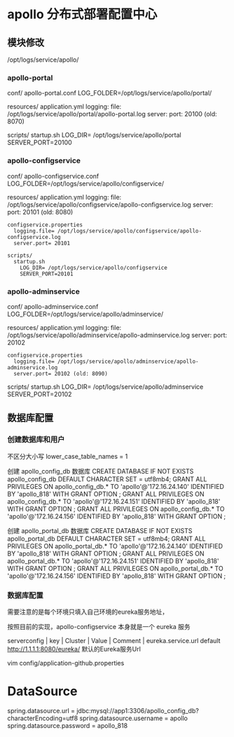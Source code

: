 # apollo 分布式部署配置中心


## 模块修改

/opt/logs/service/apollo/

### apollo-portal
  conf/
    apollo-portal.conf
      LOG_FOLDER=/opt/logs/service/apollo/portal/

  resources/
    application.yml
      logging:
        file: /opt/logs/service/apollo/portal/apollo-portal.log
      server:
        port: 20100 (old: 8070)

  scripts/
    startup.sh
      LOG_DIR= /opt/logs/service/apollo/portal
      SERVER_PORT=20100


### apollo-configservice
  conf/
    apollo-configservice.conf
      LOG_FOLDER=/opt/logs/service/apollo/configservice/

  resources/
    application.yml
      logging:
        file: /opt/logs/service/apollo/configservice/apollo-configservice.log
      server:
        port: 20101 (old: 8080)

    configservice.properties
      logging.file= /opt/logs/service/apollo/configservice/apollo-configservice.log
      server.port= 20101

    scripts/
      startup.sh
        LOG_DIR= /opt/logs/service/apollo/configservice
        SERVER_PORT=20101


### apollo-adminservice
  conf/
    apollo-adminservice.conf
      LOG_FOLDER=/opt/logs/service/apollo/adminservice/

  resources/
    application.yml
      logging:
        file: /opt/logs/service/apollo/adminservice/apollo-adminservice.log
      server:
        port: 20102

    configservice.properties
      logging.file= /opt/logs/service/apollo/adminservice/apollo-adminservice.log
      server.port= 20102 (old: 8090)

  scripts/
    startup.sh
      LOG_DIR= /opt/logs/service/apollo/adminservice
      SERVER_PORT=20102


## 数据库配置

### 创建数据库和用户
不区分大小写 lower_case_table_names                 = 1


创建 apollo_config_db 数据库
CREATE DATABASE IF NOT EXISTS apollo_config_db DEFAULT CHARACTER SET = utf8mb4;
GRANT ALL PRIVILEGES ON  apollo_config_db.* TO  'apollo'@'172.16.24.140' IDENTIFIED BY 'apollo_818' WITH GRANT OPTION ;
GRANT ALL PRIVILEGES ON  apollo_config_db.* TO  'apollo'@'172.16.24.151' IDENTIFIED BY 'apollo_818' WITH GRANT OPTION ;
GRANT ALL PRIVILEGES ON  apollo_config_db.* TO  'apollo'@'172.16.24.156' IDENTIFIED BY 'apollo_818' WITH GRANT OPTION ;


创建 apollo_portal_db 数据库
CREATE DATABASE IF NOT EXISTS apollo_portal_db DEFAULT CHARACTER SET = utf8mb4;
GRANT ALL PRIVILEGES ON  apollo_portal_db.* TO  'apollo'@'172.16.24.140' IDENTIFIED BY 'apollo_818' WITH GRANT OPTION ;
GRANT ALL PRIVILEGES ON  apollo_portal_db.* TO  'apollo'@'172.16.24.151' IDENTIFIED BY 'apollo_818' WITH GRANT OPTION ;
GRANT ALL PRIVILEGES ON  apollo_portal_db.* TO  'apollo'@'172.16.24.156' IDENTIFIED BY 'apollo_818' WITH GRANT OPTION ;

### 数据库配置

需要注意的是每个环境只填入自己环境的eureka服务地址，

 按照目前的实现，apollo-configservice 本身就是一个 eureka 服务

serverconfig
  | key | Cluster | Value | Comment |
  eureka.service.url	default	http://1.1.1.1:8080/eureka/	默认的Eureka服务Url


vim config/application-github.properties
# DataSource
spring.datasource.url = jdbc:mysql://app1:3306/apollo_config_db?characterEncoding=utf8
spring.datasource.username = apollo
spring.datasource.password = apollo_818
